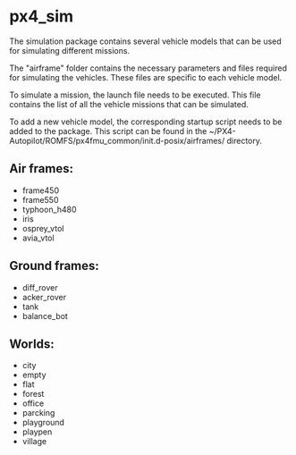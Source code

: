 # px4_sim

The simulation package contains several vehicle models that can be used for simulating different missions. 

The "airframe" folder contains the necessary parameters and files required for simulating the vehicles. These files are specific to each vehicle model. 

To simulate a mission, the launch file needs to be executed. This file contains the list of all the vehicle missions that can be simulated. 

To add a new vehicle model, the corresponding startup script needs to be added to the package. This script can be found in the ~/PX4-Autopilot/ROMFS/px4fmu_common/init.d-posix/airframes/ directory.

## Air frames:
- frame450
- frame550
- typhoon_h480
- iris
- osprey_vtol
- avia_vtol


## Ground frames:
- diff_rover
- acker_rover
- tank
- balance_bot


## Worlds:
- city
- empty
- flat
- forest
- office
- parcking
- playground
- playpen
- village
